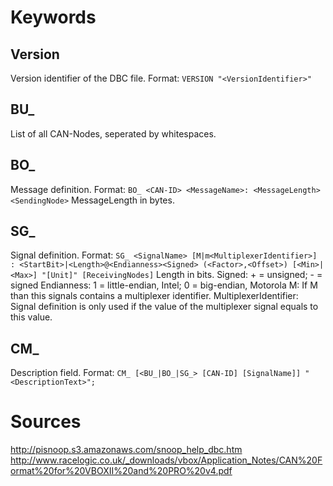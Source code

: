 # Keywords
## Version
Version identifier of the DBC file.
Format: `VERSION "<VersionIdentifier>"`

## BU_
List of all CAN-Nodes, seperated by whitespaces.

## BO_
Message definition.
Format: `BO_ <CAN-ID> <MessageName>: <MessageLength> <SendingNode>`
MessageLength in bytes.

## SG_
Signal definition.
Format: `SG_ <SignalName> [M|m<MultiplexerIdentifier>] : <StartBit>|<Length>@<Endianness><Signed> (<Factor>,<Offset>) [<Min>|<Max>] "[Unit]" [ReceivingNodes]`
Length in bits.
Signed: + = unsigned; - = signed
Endianness: 1 = little-endian, Intel; 0 = big-endian, Motorola
M: If M than this signals contains a multiplexer identifier.
MultiplexerIdentifier: Signal definition is only used if the value of the multiplexer signal equals to this value.

## CM_
Description field.
Format: `CM_ [<BU_|BO_|SG_> [CAN-ID] [SignalName]] "<DescriptionText>";`

# Sources
http://pisnoop.s3.amazonaws.com/snoop_help_dbc.htm
http://www.racelogic.co.uk/_downloads/vbox/Application_Notes/CAN%20Format%20for%20VBOXII%20and%20PRO%20v4.pdf
